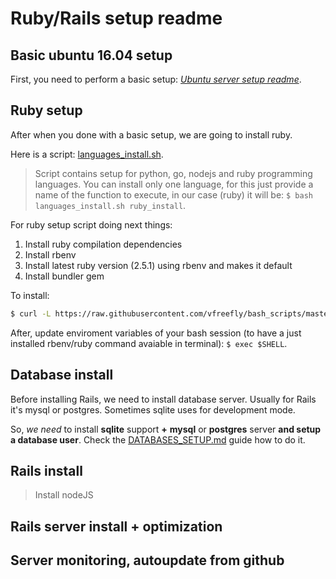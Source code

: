 # Ruby/Rails setup readme

## Basic ubuntu 16.04 setup

First, you need to perform a basic setup: [_Ubuntu server setup readme_](https://github.com/vfreefly/bash_scripts/blob/master/README.md).


## Ruby setup

After when you done with a basic setup, we are going to install ruby.

Here is a script: [languages_install.sh](https://github.com/vfreefly/bash_scripts/blob/master/languages_install.sh).

> Script contains setup for python, go, nodejs and ruby programming languages. You can install only one language, for this just provide a name of the function to execute, in our case (ruby) it will be: `$ bash languages_install.sh ruby_install`.

For ruby setup script doing next things:
1. Install ruby compilation dependencies
2. Install rbenv
3. Install latest ruby version (2.5.1) using rbenv and makes it default
4. Install bundler gem

To install:
```bash
$ curl -L https://raw.githubusercontent.com/vfreefly/bash_scripts/master/languages_install.sh | bash -s ruby_install
```

After, update enviroment variables of your bash session (to have a just installed rbenv/ruby command avaiable in terminal): `$ exec $SHELL`.


## Database install

Before installing Rails, we need to install database server. Usually for Rails it's mysql or postgres. Sometimes sqlite uses for development mode.

So, _we need_ to install **sqlite** support **+** **mysql** or **postgres** server **and setup a database user**. Check the [DATABASES_SETUP.md](https://github.com/vfreefly/bash_scripts/blob/master/base_install.sh) guide how to do it.

## Rails install
> Install nodeJS

## Rails server install + optimization

## Server monitoring, autoupdate from github
